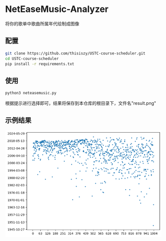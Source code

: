 # NetEaseMusic-Analyzer
将你的歌单中歌曲所属年代绘制成图像

## 配置
```bash
git clone https://github.com/thisiszy/USTC-course-scheduler.git
cd USTC-course-scheduler
pip install -r requirements.txt
```

## 使用
```bash
python3 neteasemusic.py
```
根据提示进行选择即可，结果将保存到本仓库的根目录下，文件名"result.png"

## 示例结果
![](./images/result.png)
